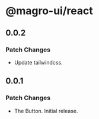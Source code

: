 # @magro-ui/react

## 0.0.2

### Patch Changes

- Update tailwindcss.

## 0.0.1

### Patch Changes

- The Button. Initial release.
